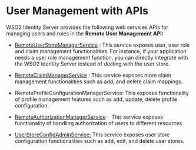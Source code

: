 # User Management with APIs

WSO2 Identity Server provides the following web services APIs for
managing users and roles in the **Remote User Management API:**

-   [RemoteUserStoreManagerService](_Managing_Users_and_Roles_with_APIs_)
    : This service exposes user, user role and claim management
    functionalities. For instance, if your application needs a user role
    management function, you can directly integrate with the WSO2
    Identity Server instead of dealing with the user store.  
      
-   [RemoteClaimManagerService](_Managing_Claims_with_APIs_) : This
    service exposes more claim management functionalities such as add,
    and delete claim mappings.  
      
-   RemoteProfileConfigurationManagerService: This exposes functionality
    of profile management features such as add, update, delete profile
    configuration.  
-   [RemoteAuthorizationManagerService](_Managing_Permissions_with_APIs_)
    :  This service exposes functionality of handling authorization of
    users to different resources.  
      
-   [UserStoreConfigAdminService:](https://docs.wso2.com/display/IS530/Managing+User+Stores+with+APIs)
    This service exposes user store configuration functionalities such
    as add, edit, and delete user stores.  
      

  
